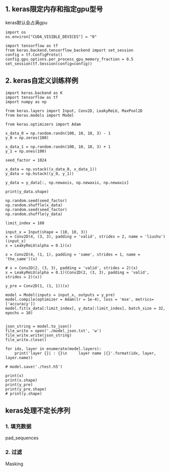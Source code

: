 ## 1. keras限定内存和指定gpu型号
keras默认会占满gpu

    import os
    os.environ["CUDA_VISIBLE_DEVICES"] = "0"

    import tensorflow as tf
    from keras.backend.tensorflow_backend import set_session
    config = tf.ConfigProto()
    config.gpu_options.per_process_gpu_memory_fraction = 0.5
    set_session(tf.Session(config=config))
    
## 2. keras自定义训练样例
    import keras.backend as K 
    import tensorflow as tf 
    import numpy as np 

    from keras.layers import Input, Conv2D, LeakyReLU, MaxPool2D
    from keras.models import Model

    from keras.optimizers import Adam

    x_data_0 = np.random.randn(100, 10, 10, 3) - 1
    y_0 = np.zeros(100)

    x_data_1 = np.random.randn(100, 10, 10, 3) + 1
    y_1 = np.ones(100)

    seed_factor = 1024

    x_data = np.vstack((x_data_0, x_data_1))
    y_data = np.hstack((y_0, y_1))

    y_data = y_data[:, np.newaxis, np.newaxis, np.newaxis]

    print(y_data.shape)
    
    np.random.seed(seed_factor)
    np.random.shuffle(x_data)
    np.random.seed(seed_factor)
    np.random.shuffle(y_data)

    limit_index = 160

    input_x = Input(shape = (10, 10, 3))
    x = Conv2D(4, (3, 3), padding = 'valid', strides = 2, name = 'liushu')(input_x)
    x = LeakyReLU(alpha = 0.1)(x)

    x = Conv2D(4, (1, 1), padding = 'same', strides = 1, name = 'the_same')(x)

    # x = Conv2D(2, (3, 3), padding = 'valid', strides = 2)(x)
    x = LeakyReLU(alpha = 0.1)(Conv2D(2, (3, 3), padding = 'valid', strides = 2)(x))

    y_pre = Conv2D(1, (1, 1))(x)

    model = Model(inputs = input_x, outputs = y_pre)
    model.compile(optimizer = Adam(lr = 1e-4), loss = 'mse', metrics=['accuracy'])
    model.fit(x_data[:limit_index], y_data[:limit_index], batch_size = 32, epochs = 10)


    json_string = model.to_json()
    file_write = open('./model_json.txt', 'w')
    file_write.write(json_string)
    file_write.close()

    for idx, layer in enumerate(model.layers):
        print('layer {}| : {}\n     layer name |{}'.format(idx, layer, layer.name))

    # model.save('./test.h5')

    print(x)
    print(x.shape)
    print(y_pre)
    print(y_pre.shape)
    # print(y.shape)


## keras处理不定长序列
### 1. 填充数据
pad_sequences
### 2. 过滤
Masking

